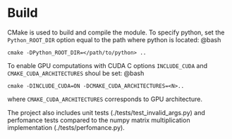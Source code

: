 # Build
CMake is used to build and compile the module.
To specify python, set the `Python_ROOT_DIR` option equal to the path where python is located:
@bash
```
cmake -DPython_ROOT_DIR=</path/to/python> ..
```
To enable GPU computations with CUDA C options `INCLUDE_CUDA` and `CMAKE_CUDA_ARCHITECTURES` shoul be set:
@bash
```
cmake -DINCLUDE_CUDA=ON -DCMAKE_CUDA_ARCHITECTURES=<N>..
```
where `CMAKE_CUDA_ARCHITECTURES` corresponds to GPU architecture.

The project also includes unit tests (./tests/test_invalid_args.py) and perfomance tests compared to the numpy matrix multiplication implementation (./tests/perfomance.py).
